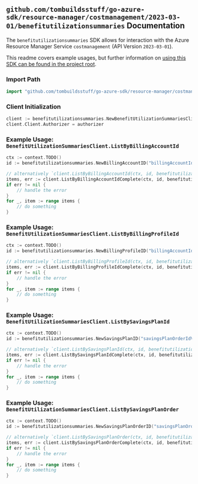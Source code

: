 
## `github.com/tombuildsstuff/go-azure-sdk/resource-manager/costmanagement/2023-03-01/benefitutilizationsummaries` Documentation

The `benefitutilizationsummaries` SDK allows for interaction with the Azure Resource Manager Service `costmanagement` (API Version `2023-03-01`).

This readme covers example usages, but further information on [using this SDK can be found in the project root](https://github.com/tombuildsstuff/go-azure-sdk/tree/main/docs).

### Import Path

```go
import "github.com/tombuildsstuff/go-azure-sdk/resource-manager/costmanagement/2023-03-01/benefitutilizationsummaries"
```


### Client Initialization

```go
client := benefitutilizationsummaries.NewBenefitUtilizationSummariesClientWithBaseURI("https://management.azure.com")
client.Client.Authorizer = authorizer
```


### Example Usage: `BenefitUtilizationSummariesClient.ListByBillingAccountId`

```go
ctx := context.TODO()
id := benefitutilizationsummaries.NewBillingAccountID("billingAccountIdValue")

// alternatively `client.ListByBillingAccountId(ctx, id, benefitutilizationsummaries.DefaultListByBillingAccountIdOperationOptions())` can be used to do batched pagination
items, err := client.ListByBillingAccountIdComplete(ctx, id, benefitutilizationsummaries.DefaultListByBillingAccountIdOperationOptions())
if err != nil {
	// handle the error
}
for _, item := range items {
	// do something
}
```


### Example Usage: `BenefitUtilizationSummariesClient.ListByBillingProfileId`

```go
ctx := context.TODO()
id := benefitutilizationsummaries.NewBillingProfileID("billingAccountIdValue", "billingProfileIdValue")

// alternatively `client.ListByBillingProfileId(ctx, id, benefitutilizationsummaries.DefaultListByBillingProfileIdOperationOptions())` can be used to do batched pagination
items, err := client.ListByBillingProfileIdComplete(ctx, id, benefitutilizationsummaries.DefaultListByBillingProfileIdOperationOptions())
if err != nil {
	// handle the error
}
for _, item := range items {
	// do something
}
```


### Example Usage: `BenefitUtilizationSummariesClient.ListBySavingsPlanId`

```go
ctx := context.TODO()
id := benefitutilizationsummaries.NewSavingsPlanID("savingsPlanOrderIdValue", "savingsPlanIdValue")

// alternatively `client.ListBySavingsPlanId(ctx, id, benefitutilizationsummaries.DefaultListBySavingsPlanIdOperationOptions())` can be used to do batched pagination
items, err := client.ListBySavingsPlanIdComplete(ctx, id, benefitutilizationsummaries.DefaultListBySavingsPlanIdOperationOptions())
if err != nil {
	// handle the error
}
for _, item := range items {
	// do something
}
```


### Example Usage: `BenefitUtilizationSummariesClient.ListBySavingsPlanOrder`

```go
ctx := context.TODO()
id := benefitutilizationsummaries.NewSavingsPlanOrderID("savingsPlanOrderIdValue")

// alternatively `client.ListBySavingsPlanOrder(ctx, id, benefitutilizationsummaries.DefaultListBySavingsPlanOrderOperationOptions())` can be used to do batched pagination
items, err := client.ListBySavingsPlanOrderComplete(ctx, id, benefitutilizationsummaries.DefaultListBySavingsPlanOrderOperationOptions())
if err != nil {
	// handle the error
}
for _, item := range items {
	// do something
}
```
